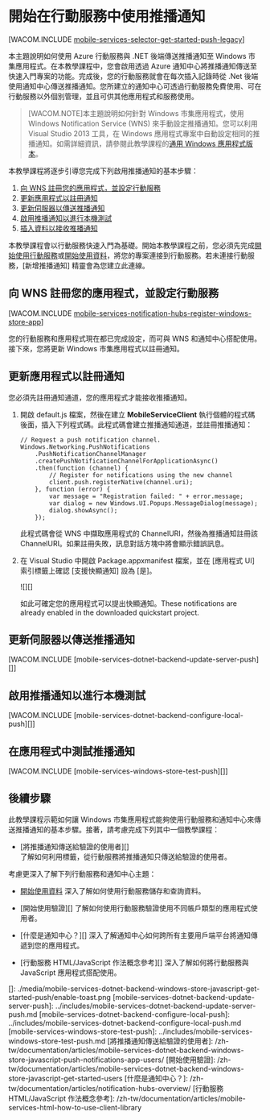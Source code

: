 <properties pageTitle="Get started with push notifications (Windows Store) | Mobile Dev Center" metaKeywords="" description="Learn how to use Azure .Net Runtime Mobile Services and Notification Hubs to send push notifications to your Windows Store JavaScript app." metaCanonical="" services="mobile-services,notification-hubs" documentationCenter="Mobile" title="Get started with push notifications in Mobile Services" authors="wesmc" solutions="" manager="dwrede" editor="" />

<tags ms.service="mobile-services" ms.workload="mobile" ms.tgt_pltfrm="mobile-windows-store" ms.devlang="javascript" ms.topic="article" ms.date="09/23/2014" ms.author="wesmc"></tags>

# 開始在行動服務中使用推播通知

[WACOM.INCLUDE [mobile-services-selector-get-started-push-legacy][]]

本主題說明如何使用 Azure 行動服務與 .NET 後端傳送推播通知至 Windows 市集應用程式。在本教學課程中，您會啟用透過 Azure 通知中心將推播通知傳送至快速入門專案的功能。完成後，您的行動服務就會在每次插入記錄時從 .Net 後端使用通知中心傳送推播通知。您所建立的通知中心可透過行動服務免費使用、可在行動服務以外個別管理，並且可供其他應用程式和服務使用。

> [WACOM.NOTE]本主題說明如何針對 Windows 市集應用程式，使用 Windows Notification Service (WNS) 來手動設定推播通知。您可以利用 Visual Studio 2013 工具，在 Windows 應用程式專案中自動設定相同的推播通知。如需詳細資訊，請參閱此教學課程的[通用 Windows 應用程式版本][]。

本教學課程將逐步引導您完成下列啟用推播通知的基本步驟：

1.  [向 WNS 註冊您的應用程式，並設定行動服務][]
2.  [更新應用程式以註冊通知][]
3.  [更新伺服器以傳送推播通知][]
4.  [啟用推播通知以進行本機測試][]
5.  [插入資料以接收推播通知][]

本教學課程會以行動服務快速入門為基礎。開始本教學課程之前，您必須先完成[開始使用行動服務][]或[開始使用資料][]，將您的專案連接到行動服務。若未連接行動服務，[新增推播通知] 精靈會為您建立此連線。

## <span id="register"></span></a>向 WNS 註冊您的應用程式，並設定行動服務

[WACOM.INCLUDE [mobile-services-notification-hubs-register-windows-store-app][]]

您的行動服務和應用程式現在都已完成設定，而可與 WNS 和通知中心搭配使用。接下來，您將更新 Windows 市集應用程式以註冊通知。

## <span id="update-app"></span></a>更新應用程式以註冊通知

您必須先註冊通知通道，您的應用程式才能接收推播通知。

1.  開啟 default.js 檔案，然後在建立 **MobileServiceClient** 執行個體的程式碼後面，插入下列程式碼。此程式碼會建立推播通知通道，並註冊推播通知：

        // Request a push notification channel.
        Windows.Networking.PushNotifications
            .PushNotificationChannelManager
            .createPushNotificationChannelForApplicationAsync()
            .then(function (channel) {
                // Register for notifications using the new channel
                client.push.registerNative(channel.uri);
            }, function (error) {
                var message = "Registration failed: " + error.message;
                var dialog = new Windows.UI.Popups.MessageDialog(message);
                dialog.showAsync();
            });

    此程式碼會從 WNS 中擷取應用程式的 ChannelURI，然後為推播通知註冊該 ChannelURI。如果註冊失敗，訊息對話方塊中將會顯示錯誤訊息。

2.  在 Visual Studio 中開啟 Package.appxmanifest 檔案，並在 [應用程式 UI] 索引標籤上確認 [支援快顯通知] 設為 [是]。

    ![][]

    </cf><cf font="MS Gothic" complexscriptsfont="MS Gothic" asiantextfont="MS Gothic" fontcolor="000000">如此可確定您的應用程式可以提出快顯通知。</cf><cf complexscriptsfont="Times New Roman" fontcolor="000000">These notifications are already enabled in the downloaded quickstart project.

## <span id="update-server"></span></a>更新伺服器以傳送推播通知

[WACOM.INCLUDE [mobile-services-dotnet-backend-update-server-push][]]

## <span id="local-testing"></span></a> 啟用推播通知以進行本機測試

[WACOM.INCLUDE [mobile-services-dotnet-backend-configure-local-push][]]

## <span id="test"></span></a>在應用程式中測試推播通知

[WACOM.INCLUDE [mobile-services-windows-store-test-push][]]

## <a name="next-steps"> </a>後續步驟

此教學課程示範如何讓 Windows 市集應用程式能夠使用行動服務和通知中心來傳送推播通知的基本步驟。接著，請考慮完成下列其中一個教學課程：

-   [將推播通知傳送給驗證的使用者][]<br/>
    了解如何利用標籤，從行動服務將推播通知只傳送給驗證的使用者。

考慮更深入了解下列行動服務和通知中心主題：

-   [開始使用資料][]
    深入了解如何使用行動服務儲存和查詢資料。

-   [開始使用驗證][]
    了解如何使用行動服務驗證使用不同帳戶類型的應用程式使用者。

-   [什麼是通知中心？][]
    深入了解通知中心如何跨所有主要用戶端平台將通知傳遞到您的應用程式。

-   [行動服務 HTML/JavaScript 作法概念參考][]
    深入了解如何將行動服務與 JavaScript 應用程式搭配使用。

<!-- Anchors. --> 
<!-- Images. --> 
<!-- URLs. -->

  [mobile-services-selector-get-started-push-legacy]: ../includes/mobile-services-selector-get-started-push-legacy.md
  [通用 Windows 應用程式版本]: /zh-tw/documentation/articles/mobile-services-dotnet-backend-windows-universal-javascript-get-started-push
  [向 WNS 註冊您的應用程式，並設定行動服務]: #register
  [更新應用程式以註冊通知]: #update-app
  [更新伺服器以傳送推播通知]: #update-server
  [啟用推播通知以進行本機測試]: #local-testing
  [插入資料以接收推播通知]: #test
  [開始使用行動服務]: /zh-tw/documentation/articles/mobile-services-dotnet-backend-windows-store-javascript-get-started
  [開始使用資料]: /zh-tw/documentation/articles/mobile-services-dotnet-backend-windows-store-javascript-get-started-data
  [mobile-services-notification-hubs-register-windows-store-app]: ../includes/mobile-services-notification-hubs-register-windows-store-app.md
  []: ./media/mobile-services-dotnet-backend-windows-store-javascript-get-started-push/enable-toast.png
  [mobile-services-dotnet-backend-update-server-push]: ../includes/mobile-services-dotnet-backend-update-server-push.md
  [mobile-services-dotnet-backend-configure-local-push]: ../includes/mobile-services-dotnet-backend-configure-local-push.md
  [mobile-services-windows-store-test-push]: ../includes/mobile-services-windows-store-test-push.md
  [將推播通知傳送給驗證的使用者]: /zh-tw/documentation/articles/mobile-services-dotnet-backend-windows-store-javascript-push-notifications-app-users/
  [開始使用驗證]: /zh-tw/documentation/articles/mobile-services-dotnet-backend-windows-store-javascript-get-started-users
  [什麼是通知中心？]: /zh-tw/documentation/articles/notification-hubs-overview/
  [行動服務 HTML/JavaScript 作法概念參考]: /zh-tw/documentation/articles/mobile-services-html-how-to-use-client-library
